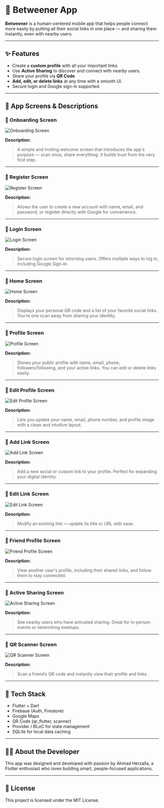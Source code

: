 # 🔗 Betweener App

**Betweener** is a human-centered mobile app that helps people connect more easily by putting all their social links in one place — and sharing them instantly, even with nearby users.

---

## ✨ Features

- Create a **custom profile** with all your important links.
- Use **Active Sharing** to discover and connect with nearby users.
- Share your profile via **QR Code**.
- **Add, edit, or delete links** at any time with a smooth UI.
- Secure login and Google sign-in supported.

---

## 📸 App Screens & Descriptions

### 📱 Onboarding Screen

![Onboarding Screen](assets/screenshots/onboarding_screen.png)

**Description:**  
> A simple and inviting welcome screen that introduces the app's purpose — scan once, share everything. It builds trust from the very first step.

---

### 📱 Register Screen

![Register Screen](assets/screenshots/register_screen.png)

**Description:**  
> Allows the user to create a new account with name, email, and password, or register directly with Google for convenience.

---

### 📱 Login Screen

![Login Screen](assets/screenshots/login_screen.png)

**Description:**  
> Secure login screen for returning users. Offers multiple ways to log in, including Google Sign-In.

---

### 📱 Home Screen

![Home Screen](assets/screenshots/home_screen.png)

**Description:**  
> Displays your personal QR code and a list of your favorite social links. You’re one scan away from sharing your identity.

---

### 📱 Profile Screen

![Profile Screen](assets/screenshots/profile_screen.png)

**Description:**  
> Shows your public profile with name, email, phone, followers/following, and your active links. You can edit or delete links easily.

---

### 📱 Edit Profile Screen

![Edit Profile Screen](assets/screenshots/edit_user_info.png)

**Description:**  
> Lets you update your name, email, phone number, and profile image with a clean and intuitive layout.

---

### 📱 Add Link Screen

![Add Link Screen](assets/screenshots/new_link.png)

**Description:**  
> Add a new social or custom link to your profile. Perfect for expanding your digital identity.

---

### 📱 Edit Link Screen

![Edit Link Screen](assets/screenshots/edit_link.png)

**Description:**  
> Modify an existing link — update its title or URL with ease.

---

### 📱 Friend Profile Screen

![Friend Profile Screen](assets/screenshots/friend_profile.png)

**Description:**  
> View another user's profile, including their shared links, and follow them to stay connected.

---

### 📱 Active Sharing Screen

![Active Sharing Screen](assets/screenshots/recieve_active_sharing.png)

**Description:**  
> See nearby users who have activated sharing. Great for in-person events or networking meetups.

---

### 📱 QR Scanner Screen

![QR Scanner Screen](assets/screenshots/scan_screen.png)

**Description:**  
> Scan a friend’s QR code and instantly view their profile and links.

---

## 🚀 Tech Stack

- Flutter + Dart  
- Firebase (Auth, Firestore)  
- Google Maps  
- QR Code (qr_flutter, scanner)  
- Provider / BLoC for state management  
- SQLite for local data caching

---

## 👨‍💻 About the Developer

This app was designed and developed with passion by Ahmad Herzalla, a Flutter enthusiast who loves building smart, people-focused applications.

---

## 📄 License

This project is licensed under the MIT License.

